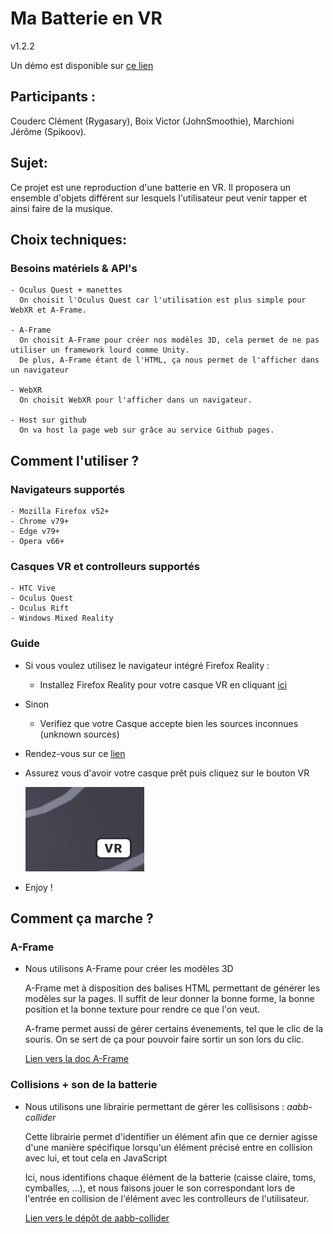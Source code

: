 # Ma Batterie en VR
v1.2.2

Un démo est disponible sur [ce lien](https://spikoov.github.io/drumVRproject)
## Participants :
  Couderc Clément (Rygasary), Boix Victor (JohnSmoothie), Marchioni Jérôme (Spikoov).
## Sujet:
  Ce projet est une reproduction d'une batterie en VR. Il proposera un ensemble d'objets différent sur lesquels l'utilisateur peut venir tapper et ainsi faire de la musique.
## Choix techniques:
  ### Besoins matériels & API's
    - Oculus Quest + manettes
      On choisit l'Oculus Quest car l'utilisation est plus simple pour WebXR et A-Frame.
      
    - A-Frame
      On choisit A-Frame pour créer nos modèles 3D, cela permet de ne pas utiliser un framework lourd comme Unity.
      De plus, A-Frame étant de l'HTML, ça nous permet de l'afficher dans un navigateur
      
    - WebXR
      On choisit WebXR pour l'afficher dans un navigateur.
    
    - Host sur github
      On va host la page web sur grâce au service Github pages.

## Comment l'utiliser ?
  ### Navigateurs supportés
    - Mozilla Firefox v52+
    - Chrome v79+
    - Edge v79+
    - Opera v66+

  ### Casques VR et controlleurs supportés
    - HTC Vive
    - Oculus Quest
    - Oculus Rift
    - Windows Mixed Reality
  
  ### Guide

  - Si vous voulez utilisez le navigateur intégré Firefox Reality : 

    -  Installez Firefox Reality pour votre casque VR en cliquant [ici](https://support.mozilla.org/fr/kb/installer-firefox-reality)
  
  - Sinon 

    - Verifiez que votre Casque accepte bien les sources inconnues (unknown sources)

  - Rendez-vous sur ce [lien](https://spikoov.github.io/drumVRproject)

  - Assurez vous d'avoir votre casque prêt puis cliquez sur le bouton VR
  
    ![VR button Screenshot](https://raw.githubusercontent.com/Spikoov/drumVRproject/main/img/VRbutton.png)

  - Enjoy !

  ## Comment ça marche ?
    
  ### A-Frame

  - Nous utilisons A-Frame pour créer les modèles 3D
    
    A-Frame met à disposition des balises HTML permettant de générer les modèles sur la pages. Il suffit de leur donner la bonne forme, la bonne position et la bonne texture pour rendre ce que l'on veut.

    A-frame permet aussi de gérer certains évenements, tel que le clic de la souris. On se sert de ça pour pouvoir faire sortir un son lors du clic.

    [Lien vers la doc A-Frame](https://aframe.io/docs/)

  ### Collisions + son de la batterie
  
  - Nous utilisons une librairie permettant de gérer les collisisons : *aabb-collider*
  
    Cette librairie permet d'identifier un élément afin que ce dernier agisse d'une manière spécifique lorsqu'un élément précisé entre en collision avec lui, et tout cela en JavaScript

    Ici, nous identifions chaque élément de la batterie (caisse claire, toms, cymballes, ...), et nous faisons jouer le son correspondant lors de l'entrée en collision de l'élément avec les controlleurs de l'utilisateur.

    [Lien vers le dépôt de aabb-collider](https://github.com/supermedium/superframe/commit/c31f34b9f196195f3a383354e3547532b56f182a)
  
